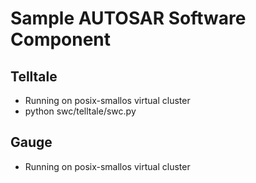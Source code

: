 
# Sample AUTOSAR Software Component

## Telltale

* Running on posix-smallos virtual cluster
* python swc/telltale/swc.py

## Gauge

* Running on posix-smallos virtual cluster